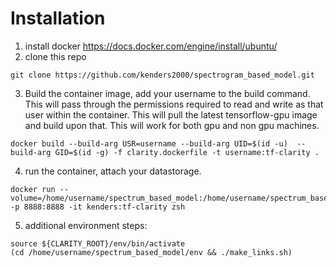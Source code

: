 # Installation
1) install docker
  https://docs.docker.com/engine/install/ubuntu/
2) clone this repo
  ```bash:
  git clone https://github.com/kenders2000/spectrogram_based_model.git
  ```
3) Build the container image, add your username to the build command. This will
  pass through the permissions required to read and write as that user within
  the container. This will pull the latest tensorflow-gpu image and build upon
  that. This will work for both gpu and non gpu machines.
  ```bash:
  docker build --build-arg USR=username --build-arg UID=$(id -u)  --build-arg GID=$(id -g) -f clarity.dockerfile -t username:tf-clarity .
  ```
4) run the container, attach your datastorage.
  ```bash:
  docker run --volume=/home/username/spectrum_based_model:/home/username/spectrum_based_model -p 8888:8888 -it kenders:tf-clarity zsh
  ```
5) additional environment steps:
```bash:
source ${CLARITY_ROOT}/env/bin/activate
(cd /home/username/spectrum_based_model/env && ./make_links.sh)
```
